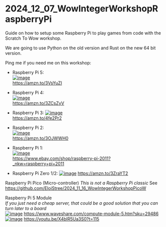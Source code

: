 # 2024_12_07_WowIntegerWorkshopRaspberryPi
Guide on how to setup some Raspberry Pi to play games from code with the Scratch To Wow workshop.

We are going to use Python on the old version and Rust on the new 64 bit version.

Ping me if you need me on this workshop:


- Raspberry Pi 5:  
[![image](https://github.com/user-attachments/assets/1d617ab2-815f-4572-9d3e-42e2d5e3e9cb)](https://amzn.to/3VsYuZI)  
https://amzn.to/3VsYuZI

- Raspberry Pi 4:  
[![image](https://github.com/user-attachments/assets/224afd6e-52be-4428-8977-49d7085729a5)](https://amzn.to/3ZCsZyV)  
https://amzn.to/3ZCsZyV

- Raspberry Pi 3: 
[![image](https://github.com/user-attachments/assets/934aa51d-5090-406a-a35e-00115b5b787f)](https://amzn.to/4fe2Pr2)  
https://amzn.to/4fe2Pr2  
- Raspberry Pi 2:    
[![image](https://github.com/user-attachments/assets/ea0c1434-dc1b-4f19-9055-0cd27d70dc36)
](https://amzn.to/3OJWWH0)  
https://amzn.to/3OJWWH0


- Raspberry Pi 1:  
[![image](https://github.com/user-attachments/assets/605a0879-ad19-4f9e-b80e-9621cebbfc74)](https://www.ebay.com/shop/raspberry-pi-2011?_nkw=raspberry+pi+2011)  
https://www.ebay.com/shop/raspberry-pi-2011?_nkw=raspberry+pi+2011  


- Raspberry Pi Zero 1/2:
[![image](https://github.com/user-attachments/assets/f6cfdd36-507a-4ef7-9418-bf7f0a688f68)](https://amzn.to/3ZraYT2)
https://amzn.to/3ZraYT2


Raspberry Pi Pico (Micro-controller)
_This is not a Raspberry Pi classic_
See https://github.com/EloiStree/2024_11_16_WowIntegerWorkshopPicoW


Raspberry Pi 5 Module  
_If you just need a cheap server, that could be a good solution that you can turn later to a board_  
[![image](https://github.com/user-attachments/assets/41d6bb82-96c5-43a1-bf53-c7db36e054bd)](https://www.waveshare.com/compute-module-5.htm?sku=29486) 
https://www.waveshare.com/compute-module-5.htm?sku=29486  
[![image](https://github.com/user-attachments/assets/c2cd5841-49ce-45d8-948e-c6eb184ef32b)](https://youtu.be/X4blR5Ua3S0?t=115)
https://youtu.be/X4blR5Ua3S0?t=115  


